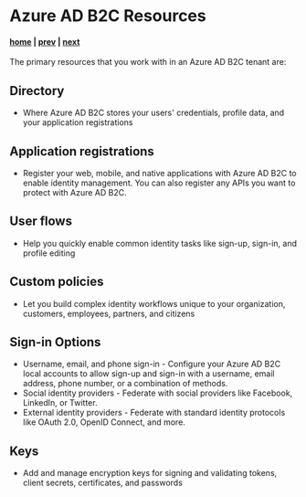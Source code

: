 # Azure AD B2C Resources

#### [home](./readme.md) | [prev](./azure-ad-b2c-tenant.md) | [next](./user-flows.md)

The primary resources that you work with in an Azure AD B2C tenant are:

## Directory

- Where Azure AD B2C stores your users' credentials, profile data, and your application registrations

## Application registrations

- Register your web, mobile, and native applications with Azure AD B2C to enable identity management. You can also register any APIs you want to protect with Azure AD B2C.

## User flows

- Help you quickly enable common identity tasks like sign-up, sign-in, and profile editing

## Custom policies

- Let you build complex identity workflows unique to your organization, customers, employees, partners, and citizens

## Sign-in Options

- Username, email, and phone sign-in - Configure your Azure AD B2C local accounts to allow sign-up and sign-in with a username, email address, phone number, or a combination of methods.
- Social identity providers - Federate with social providers like Facebook, LinkedIn, or Twitter.
- External identity providers - Federate with standard identity protocols like OAuth 2.0, OpenID Connect, and more.

## Keys

- Add and manage encryption keys for signing and validating tokens, client secrets, certificates, and passwords
